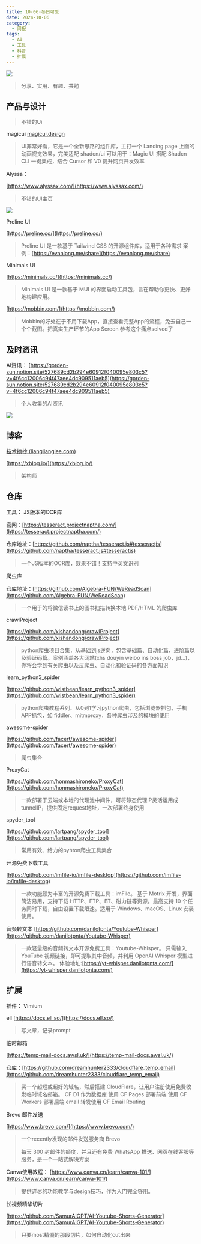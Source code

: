 ```yaml
---
title: 10-06-冬日可爱
date: 2024-10-06
category:
  - 周报
tags:
  - AI
  - 工具
  - 科普
  - 扩展
---
```

![](https://img.nnxx.me/file/06fec41a7d2808196218b-a1ec39b9d1ee4f4098.png)

> 分享、实用、有趣、共勉



## 产品与设计
>不错的Ui

magicui 
[magicui.design](magicui.design)
>UI非常好看，它是一个全新思路的组件库，主打一个 Landing page 上面的动画视觉效果，完美适配 shadcn/ui
>可以用于：Magic UI 搭配 Shadcn CLI 一键集成，结合 Cursor 和 V0 提升网页开发效率



Alyssa：

[https://www.alyssax.com/](https://www.alyssax.com/)
>不错的UI主页

![](https://img.nnxx.me/file/e0b8736b09dee3a40563e-39c19ebc9216311c88.png)


Preline UI

[https://preline.co/](https://preline.co/)
>Preline UI 是一款基于 Tailwind CSS 的开源组件库，适用于各种需求
>案例：[https://evanlong.me/share](https://evanlong.me/share)



Minimals UI

[https://minimals.cc/](https://minimals.cc/)
>Minimals UI 是一款基于 MUI 的界面启动工具包，旨在帮助你更快、更好地构建应用。


[https://mobbin.com/](https://mobbin.com/)
>Mobbin的好处在于不用下载App，直接查看完整App的流程，免去自己一个个截图。把真实生产环节的App Screen 参考这个痛点solved了

## 及时资讯

AI资讯：
[https://gorden-sun.notion.site/527689cd2b294e60912f040095e803c5?v=4f6cc12006c94f47aee4dc909511aeb5](https://gorden-sun.notion.site/527689cd2b294e60912f040095e803c5?v=4f6cc12006c94f47aee4dc909511aeb5)

> 个人收集的AI资讯

![](https://img.nnxx.me/file/c1c719d3741dcd4f78cfe-bdf8ee6160a2a1fb64.png)



## 博客


[技术摘抄 (lianglianglee.com)](https://learn.lianglianglee.com/)


[https://xblog.io/](https://xblog.io/)
> 架构师





## 仓库
工具：
JS版本的OCR库

官网：[https://tesseract.projectnaptha.com/](https://tesseract.projectnaptha.com/)

仓库地址：[https://github.com/naptha/tesseract.js#tesseractjs](https://github.com/naptha/tesseract.js#tesseractjs)
>一个JS版本的OCR库，效果不错！支持中英文识别


爬虫库

仓库地址：[https://github.com/Algebra-FUN/WeReadScan](https://github.com/Algebra-FUN/WeReadScan)
>一个用于的将微信读书上的图书扫描转换本地 PDF/HTML 的爬虫库

crawlProject

[https://github.com/xishandong/crawlProject](https://github.com/xishandong/crawlProject)
>python爬虫项目合集，从基础到js逆向，包含基础篇、自动化篇、进阶篇以及验证码篇。案例涵盖各大网站(xhs douyin weibo ins boss job，jd...)，你将会学到有关爬虫以及反爬虫、自动化和验证码的各方面知识


learn_python3_spider

[https://github.com/wistbean/learn_python3_spider](https://github.com/wistbean/learn_python3_spider)
>python爬虫教程系列、从0到1学习python爬虫，包括浏览器抓包，手机APP抓包，如 fiddler、mitmproxy，各种爬虫涉及的模块的使用


awesome-spider

[https://github.com/facert/awesome-spider](https://github.com/facert/awesome-spider)
>爬虫集合


ProxyCat

[https://github.com/honmashironeko/ProxyCat](https://github.com/honmashironeko/ProxyCat)
>一款部署于云端或本地的代理池中间件，可将静态代理IP灵活运用成tunnelIP，提供固定request地址，一次部署终身使用


spyder_tool

[https://github.com/lartpang/spyder_tool](https://github.com/lartpang/spyder_tool)
>常用有效、给力的pyhton爬虫工具集合

开源免费下载工具

[https://github.com/imfile-io/imfile-desktop](https://github.com/imfile-io/imfile-desktop)
>一款功能颇为丰富的开源免费下载工具：imFile。 基于 Motrix 开发，界面简洁易用，支持下载 HTTP、FTP、BT、磁力链等资源。最高支持 10 个任务同时下载，自由设置下载限速。适用于 Windows、macOS、Linux 安装使用。


音频转文本
[https://github.com/danilotpnta/Youtube-Whisper](https://github.com/danilotpnta/Youtube-Whisper)
>一款轻量级的音频转文本开源免费工具：Youtube-Whisper。 只需输入 YouTube 视频链接，即可提取其中音频，并利用 OpenAI Whisper 模型进行语音转文本。
>体验地址:[https://yt-whisper.danilotpnta.com/](https://yt-whisper.danilotpnta.com/)

## 扩展

插件：
Vimium

ell
[https://docs.ell.so/](https://docs.ell.so/)
>写文章，记录prompt


临时邮箱

[https://temp-mail-docs.awsl.uk/](https://temp-mail-docs.awsl.uk/)

仓库：[https://github.com/dreamhunter2333/cloudflare_temp_email](https://github.com/dreamhunter2333/cloudflare_temp_email)
>买一个超短或超好的域名，然后搭建 CloudFlare，让用户注册使用免费收发临时域名邮箱。 CF D1 作为数据库 使用 CF Pages 部署前端 使用 CF Workers 部署后端 email 转发使用 CF Email Routing


Brevo 邮件发送

[https://www.brevo.com/](https://www.brevo.com/)

>一个recently发现的邮件发送服务商 Brevo
>
>每天 300 封邮件的额度，并且还有免费 WhatsApp 推送、网页在线客服等服务，是一个一站式解决方案



Canva使用教程：
[https://www.canva.cn/learn/canva-101/](https://www.canva.cn/learn/canva-101/)
>提供详尽的功能教学与design技巧，作为入门完全够用。

长视频精华切片

[https://github.com/SamurAIGPT/AI-Youtube-Shorts-Generator](https://github.com/SamurAIGPT/AI-Youtube-Shorts-Generator)
>只要most精髓的那段切片，如何自动化cut出来